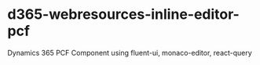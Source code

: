 # d365-webresources-inline-editor-pcf
Dynamics 365 PCF Component using fluent-ui, monaco-editor, react-query

